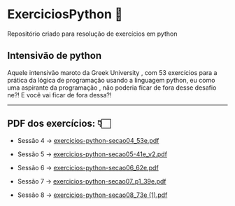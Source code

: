 # ExerciciosPython 🐍
Repositório criado para resolução de exercícios em python 

<h2> Intensivão de python </h2>
<p> Aquele intensivão maroto da Greek University , com 53 exercícios
para a prática da lógica de programação usando a linguagem python,
eu como uma aspirante da programação , não poderia ficar de fora desse desafio ne?!
E você vai ficar de fora dessa?!

<hr>

<h2> PDF dos exercícios: 👇🏻 </h2>

- Sessão 4 -> [exercicios-python-secao04_53e.pdf](https://github.com/Julianadev/ExerciciosPython/files/11130793/exercicios-python-secao04_53e.pdf)

- Sessão 5 -> [exercicios-python-secao05-41e_v2.pdf](https://github.com/Julianadev/ExerciciosPython/files/11130794/exercicios-python-secao05-41e_v2.pdf)

- Sessão 6 -> [exercicios-python-secao06_62e.pdf](https://github.com/Julianadev/ExerciciosPython/files/11196647/exercicios-python-secao06_62e.pdf)

- Sessão 7 -> [exercicios-python-secao07_p1_39e.pdf](https://github.com/Julianadev/ExerciciosPython/files/11717279/exercicios-python-secao07_p1_39e.pdf)

- Sessão 8 -> [exercicios-python-secao08_73e (1).pdf](https://github.com/Julianadev/ExerciciosPython/files/11994226/exercicios-python-secao08_73e.1.pdf)




